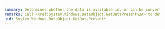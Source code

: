 ```yaml
---
summary: Determines whether the data is available in, or can be converted to, a specified format.
remarks: Call <xref:System.Windows.DataObject.GetDataPresent%2A> to determine whether a format is available in this data object before calling <xref:System.Windows.DataObject.GetData%2A>. Call <xref:System.Windows.DataObject.GetFormats%2A> to obtain a list of all the formats that are available in this data object.
uid: System.Windows.DataObject.GetDataPresent*
---
```

